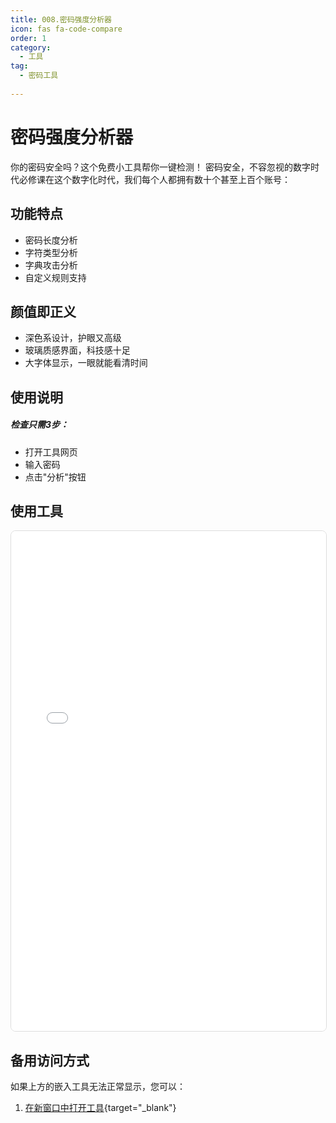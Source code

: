 ```yaml
---
title: 008.密码强度分析器
icon: fas fa-code-compare
order: 1
category:
  - 工具
tag:
  - 密码工具
  
---
```


# 密码强度分析器

你的密码安全吗？这个免费小工具帮你一键检测！
密码安全，不容忽视的数字时代必修课在这个数字化时代，我们每个人都拥有数十个甚至上百个账号：

## 功能特点

* 密码长度分析
* 字符类型分析
* 字典攻击分析
* 自定义规则支持

## 颜值即正义

* 深色系设计，护眼又高级
* 玻璃质感界面，科技感十足
* 大字体显示，一眼就能看清时间

## 使用说明

##### 检查只需3步：

- 打开工具网页
- 输入密码
- 点击"分析"按钮

## 使用工具

<iframe src="/tools/password_strength_analyzer.html" width="100%" height="800px" frameborder="0" style="border: 1px solid #ddd; border-radius: 8px;"></iframe>

## 备用访问方式

如果上方的嵌入工具无法正常显示，您可以：

1. [在新窗口中打开工具](/tools/password_strength_analyzer.html){target="_blank"}
